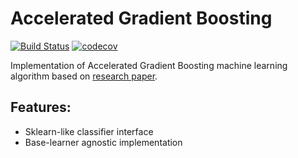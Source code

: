 # Accelerated Gradient Boosting
[![Build Status](https://travis-ci.com/kopok2/AcceleratedGradientBoosting.svg?branch=master)](https://travis-ci.com/kopok2/AcceleratedGradientBoosting)
[![codecov](https://codecov.io/gh/kopok2/AcceleratedGradientBoosting/branch/master/graph/badge.svg)](https://codecov.io/gh/kopok2/AcceleratedGradientBoosting)



Implementation of Accelerated Gradient Boosting machine learning algorithm based on [research paper](https://arxiv.org/abs/1803.02042).

## Features:

- Sklearn-like classifier interface
- Base-learner agnostic implementation